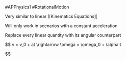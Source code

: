#APPhysics1 #RotationalMotion 

Very similar to linear [[Kinematics Equations]]

Will only work in scenarios with a constant acceleration

Replace every linear quantity with its angular counterpart

 $$
 v = v_0 + at \rightarrow \omega = \omega_0 + \alpha t
 
 
 $$